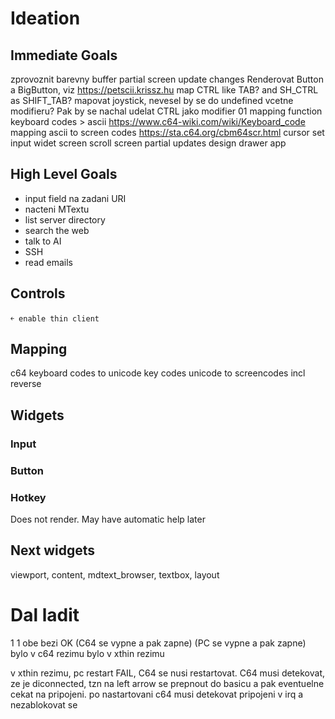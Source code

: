 # Ideation

## Immediate Goals
zprovoznit barevny buffer
partial screen update changes
Renderovat Button a BigButton, viz https://petscii.krissz.hu
map CTRL like TAB? and SH_CTRL as SHIFT_TAB?
mapovat joystick, nevesel by se do undefined vcetne modifieru? Pak by se nachal udelat CTRL jako modifier 01
mapping function keyboard codes > ascii  https://www.c64-wiki.com/wiki/Keyboard_code
mapping ascii to screen codes  https://sta.c64.org/cbm64scr.html
cursor set
input widet
screen scroll
screen partial updates
design drawer app

## High Level Goals

- input field na zadani URI
- nacteni MTextu
- list server directory
- search the web
- talk to AI
- SSH
- read emails

## Controls

```text
￩ enable thin client
```

## Mapping
c64 keyboard codes to unicode key codes
unicode to screencodes incl reverse

## Widgets

### Input

### Button

### Hotkey

Does not render. May have automatic help later

## Next widgets
viewport, content, mdtext_browser, textbox, layout


# Dal ladit
1	1  obe bezi      OK  (C64 se vypne a pak zapne)  (PC se vypne a pak zapne)
bylo v c64 rezimu
bylo v xthin rezimu

v xthin rezimu, pc restart FAIL, C64 se nusi restartovat. C64 musi detekovat, ze je diconnected, tzn na left arrow se prepnout do basicu a pak eventuelne cekat na pripojeni.
po nastartovani c64 musi detekovat pripojeni v irq a nezablokovat se